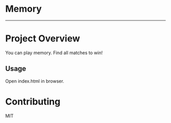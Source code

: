 # Memory
---
# Project Overview

You can play memory. Find all matches to win!

## Usage

Open index.html in browser.


# Contributing

MIT 
